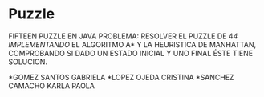 Puzzle
======
FIFTEEN PUZZLE EN JAVA
 PROBLEMA: RESOLVER EL PUZZLE DE 4*4 IMPLEMENTANDO* EL ALGORITMO A* Y LA HEURISTICA DE MANHATTAN, COMPROBANDO SI DADO UN ESTADO INICIAL Y UNO FINAL
 ÉSTE TIENE SOLUCION. 
 
*GOMEZ SANTOS GABRIELA 
*LOPEZ OJEDA CRISTINA 
*SANCHEZ CAMACHO KARLA PAOLA 
